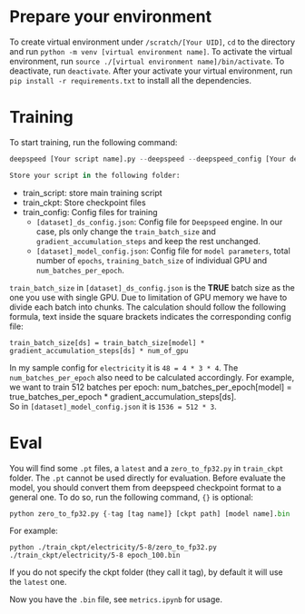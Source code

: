 # Prepare your environment
To create virtual environment under `/scratch/[Your UID]`, `cd` to the directory and run `python -m venv [virtual environment name]`. To activate the virtual environment, run `source ./[virtual environment name]/bin/activate`. To deactivate, run `deactivate`.
After your activate your virtual environment, run `pip install -r requirements.txt` to install all the dependencies.

# Training
To start training, run the following command:
```python
deepspeed [Your script name].py --deepspeed --deepspeed_config [Your deepspeed config file].json -f [Your model config file].json > [Your ckpt path]/output.log &

Store your script in the following folder:
```
- train_script: store main training script
- train_ckpt: Store checkpoint files
- train_config: Config files for training
  - `[dataset]_ds_config.json`: Config file for `Deepspeed` engine. In our case, pls only change the `train_batch_size` and `gradient_accumulation_steps` and keep the rest unchanged.
  - `[dataset]_model_config.json`: Config file for `model parameters`, total number of `epochs`, `training_batch_size` of individual GPU and `num_batches_per_epoch`.

`train_batch_size` in `[dataset]_ds_config.json` is the **TRUE** batch size as the one you use with single GPU. Due to limitation of GPU memory we have to divide each batch into chunks. The calculation should follow the following formula, text inside the square brackets indicates the corresponding config file:  
```
train_batch_size[ds] = train_batch_size[model] * gradient_accumulation_steps[ds] * num_of_gpu
```  
In my sample config for `electricity` it is `48 = 4 * 3 * 4`.
The `num_batches_per_epoch` also need to be calculated accordingly. For example, we want to train 512 batches per epoch:
num_batches_per_epoch[model] = true_batches_per_epoch * gradient_accumulation_steps[ds].  
So in `[dataset]_model_config.json` it is `1536 = 512 * 3`.

# Eval
You will find some `.pt` files, a `latest` and a `zero_to_fp32.py` in `train_ckpt` folder. The `.pt` cannot be used directly for evaluation. Before evaluate the model, you should convert them from deepspeed checkpoint format to a general one. To do so, run the following command, `{}` is optional:
```python
python zero_to_fp32.py {-tag [tag name]} [ckpt path] [model name].bin
```

For example:
```
python ./train_ckpt/electricity/5-8/zero_to_fp32.py ./train_ckpt/electricity/5-8 epoch_100.bin
```
If you do not specify the ckpt folder (they call it tag), by default it will use the `latest` one.

Now you have the `.bin` file, see `metrics.ipynb` for usage.